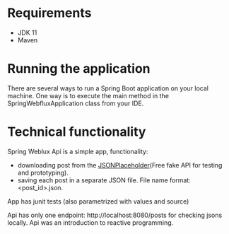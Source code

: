 
# Requirements
* JDK 11
* Maven
# Running the application
There are several ways to run a Spring Boot application on your local machine. One way is to execute the main method in the SpringWebfluxApplication class from your IDE.
# Technical functionality
Spring Weblux Api is a simple app, functionality:
* downloading post from the [JSONPlaceholder](https://jsonplaceholder.typicode.com/)(Free fake API for testing and prototyping).
* saving each post in a separate JSON file. File name format: <post_id>.json.

App has junit tests (also parametrized with values and source)

Api has only one endpoint: http://localhost:8080/posts for checking jsons locally. Api was an introduction to reactive programming.
